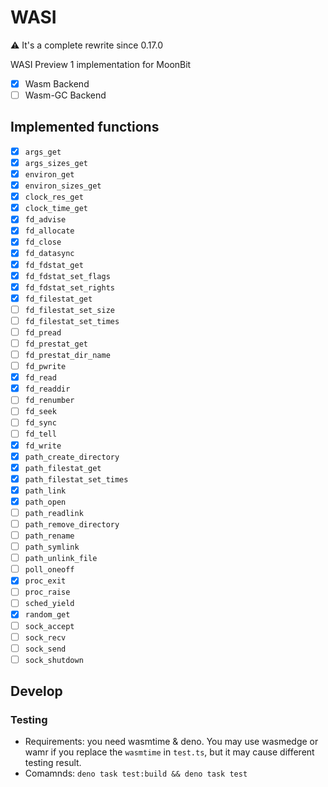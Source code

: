 # WASI

⚠️ It's a complete rewrite since 0.17.0

WASI Preview 1 implementation for MoonBit

- [x] Wasm Backend
- [ ] Wasm-GC Backend

## Implemented functions

- [x] `args_get`
- [x] `args_sizes_get`
- [x] `environ_get`
- [x] `environ_sizes_get`
- [x] `clock_res_get`
- [x] `clock_time_get`
- [x] `fd_advise`
- [x] `fd_allocate`
- [x] `fd_close`
- [x] `fd_datasync`
- [x] `fd_fdstat_get`
- [x] `fd_fdstat_set_flags`
- [x] `fd_fdstat_set_rights`
- [x] `fd_filestat_get`
- [ ] `fd_filestat_set_size`
- [ ] `fd_filestat_set_times`
- [ ] `fd_pread`
- [ ] `fd_prestat_get`
- [ ] `fd_prestat_dir_name`
- [ ] `fd_pwrite`
- [x] `fd_read`
- [x] `fd_readdir`
- [ ] `fd_renumber`
- [ ] `fd_seek`
- [ ] `fd_sync`
- [ ] `fd_tell`
- [x] `fd_write`
- [x] `path_create_directory`
- [x] `path_filestat_get`
- [x] `path_filestat_set_times`
- [x] `path_link`
- [x] `path_open`
- [ ] `path_readlink`
- [ ] `path_remove_directory`
- [ ] `path_rename`
- [ ] `path_symlink`
- [ ] `path_unlink_file`
- [ ] `poll_oneoff`
- [x] `proc_exit`
- [ ] `proc_raise`
- [ ] `sched_yield`
- [x] `random_get`
- [ ] `sock_accept`
- [ ] `sock_recv`
- [ ] `sock_send`
- [ ] `sock_shutdown`

## Develop

### Testing

- Requirements: you need wasmtime & deno. You may use wasmedge or wamr if you replace the `wasmtime` in `test.ts`, but it may cause different testing result.
- Comamnds: `deno task test:build && deno task test`